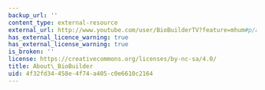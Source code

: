 ```yaml
---
backup_url: ''
content_type: external-resource
external_url: http://www.youtube.com/user/BioBuilderTV?feature=mhum#p/a/f/0/P9Ndh29V3WY
has_external_licence_warning: true
has_external_license_warning: true
is_broken: ''
license: https://creativecommons.org/licenses/by-nc-sa/4.0/
title: About\_BioBuilder
uid: 4f32fd34-458e-4f74-a405-c0e6610c2164
---
```

